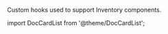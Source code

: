 Custom hooks used to support Inventory components.

import DocCardList from '@theme/DocCardList';

<DocCardList />
